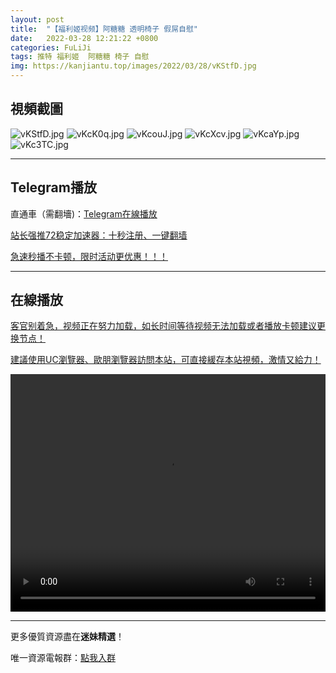 ```yaml
---
layout: post
title:  "【福利姬视频】阿糖糖 透明椅子 假屌自慰"
date:   2022-03-28 12:21:22 +0800
categories: FuLiJi
tags: 推特 福利姬  阿糖糖 椅子 自慰
img: https://kanjiantu.top/images/2022/03/28/vKStfD.jpg
---
```



## 視頻截圖

![vKStfD.jpg](https://kanjiantu.top/images/2022/03/28/vKStfD.jpg)
![vKcK0q.jpg](https://kanjiantu.top/images/2022/03/28/vKcK0q.jpg)
![vKcouJ.jpg](https://kanjiantu.top/images/2022/03/28/vKcouJ.jpg)
![vKcXcv.jpg](https://kanjiantu.top/images/2022/03/28/vKcXcv.jpg)
![vKcaYp.jpg](https://kanjiantu.top/images/2022/03/28/vKcaYp.jpg)
![vKc3TC.jpg](https://kanjiantu.top/images/2022/03/28/vKc3TC.jpg)

* * *
## Telegram播放

直通車（需翻墻)：[Telegram在線播放](https://t.me/mimeijingxuan/405)

<u>站长强推72稳定加速器：[十秒注册、一键翻墙](https://72vpn.xyz/#/register?code=mimei) </u>


<u>急速秒播不卡顿，限时活动更优惠！！！</u>
* * *
## 在線播放
<u>客官别着急，视频正在努力加载，如长时间等待视频无法加载或者播放卡顿建议更换节点！</u>

<u>建議使用UC瀏覽器、歐朋瀏覽器訪問本站，可直接緩存本站視頻，激情又給力！</u>
<center><video src="https://cdn.publer.io/uploads/videos/6247e83cdb279731bbdeaf40/d8848876ed7ab44187dbbf2631ec4426.mp4" width="100%" height="380px" controls="controls"></video></center>


* * *
更多優質資源盡在**迷妹精選**！

唯一資源電報群：[點我入群](https://t.me/mimeijingxuan)


